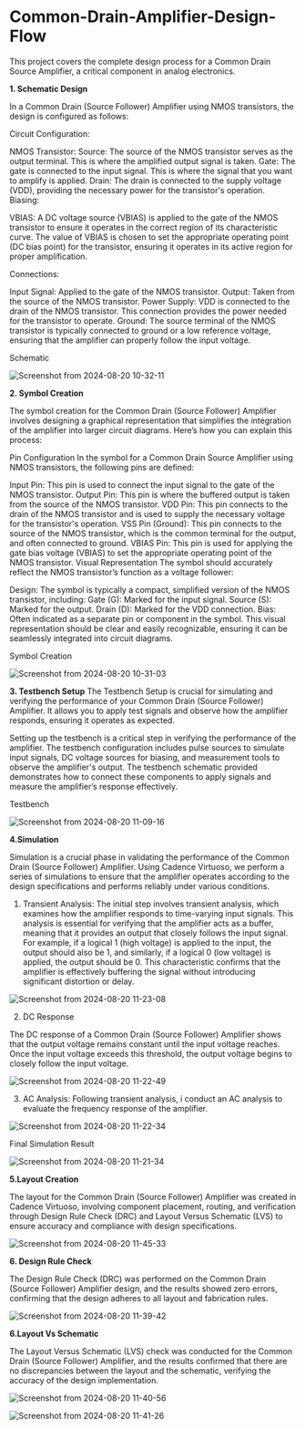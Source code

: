 # Common-Drain-Amplifier-Design-Flow
This project covers the complete design process for a Common Drain Source Amplifier, a critical component in analog electronics.

**1. Schematic Design**

In a Common Drain (Source Follower) Amplifier using NMOS transistors, the design is configured as follows:

Circuit Configuration:

NMOS Transistor:
Source: The source of the NMOS transistor serves as the output terminal. This is where the amplified output signal is taken.
Gate: The gate is connected to the input signal. This is where the signal that you want to amplify is applied.
Drain: The drain is connected to the supply voltage (VDD), providing the necessary power for the transistor's operation.
Biasing:

VBIAS: A DC voltage source (VBIAS) is applied to the gate of the NMOS transistor to ensure it operates in the correct region of its characteristic curve. The value of VBIAS is chosen to set the appropriate operating point (DC bias point) for the transistor, ensuring it operates in its active region for proper amplification.

Connections:

Input Signal: Applied to the gate of the NMOS transistor.
Output: Taken from the source of the NMOS transistor.
Power Supply: VDD is connected to the drain of the NMOS transistor. This connection provides the power needed for the transistor to operate.
Ground: The source terminal of the NMOS transistor is typically connected to ground or a low reference voltage, ensuring that the amplifier can properly follow the input voltage.

Schematic

![Screenshot from 2024-08-20 10-32-11](https://github.com/user-attachments/assets/d7800dca-b787-446b-82bf-bf89d10ae5fd)


**2. Symbol Creation**

The symbol creation for the Common Drain (Source Follower) Amplifier involves designing a graphical representation that simplifies the integration of the amplifier into larger circuit diagrams. Here’s how you can explain this process:

Pin Configuration
In the symbol for a Common Drain Source Amplifier using NMOS transistors, the following pins are defined:

Input Pin: This pin is used to connect the input signal to the gate of the NMOS transistor.
Output Pin: This pin is where the buffered output is taken from the source of the NMOS transistor.
VDD Pin: This pin connects to the drain of the NMOS transistor and is used to supply the necessary voltage for the transistor's operation.
VSS Pin (Ground): This pin connects to the source of the NMOS transistor, which is the common terminal for the output, and often connected to ground.
VBIAS Pin: This pin is used for applying the gate bias voltage (VBIAS) to set the appropriate operating point of the NMOS transistor.
Visual Representation
The symbol should accurately reflect the NMOS transistor’s function as a voltage follower:

Design: The symbol is typically a compact, simplified version of the NMOS transistor, including:
Gate (G): Marked for the input signal.
Source (S): Marked for the output.
Drain (D): Marked for the VDD connection.
Bias: Often indicated as a separate pin or component in the symbol.
This visual representation should be clear and easily recognizable, ensuring it can be seamlessly integrated into circuit diagrams.

Symbol Creation

![Screenshot from 2024-08-20 10-31-03](https://github.com/user-attachments/assets/72c3eae8-17b2-4183-9e57-be81d969bdd8)


**3. Testbench Setup**
The Testbench Setup is crucial for simulating and verifying the performance of your Common Drain (Source Follower) Amplifier. It allows you to apply test signals and observe how the amplifier responds, ensuring it operates as expected.

Setting up the testbench is a critical step in verifying the performance of the amplifier. The testbench configuration includes pulse sources to simulate input signals, DC voltage sources for biasing, and measurement tools to observe the amplifier's output. The testbench schematic provided demonstrates how to connect these components to apply signals and measure the amplifier’s response effectively.

Testbench

![Screenshot from 2024-08-20 11-09-16](https://github.com/user-attachments/assets/3a9af960-19cd-4ba3-8b21-76e6523e4a9e)

**4.Simulation**

Simulation is a crucial phase in validating the performance of the Common Drain (Source Follower) Amplifier. Using Cadence Virtuoso, we perform a series of simulations to ensure that the amplifier operates according to the design specifications and performs reliably under various conditions.

1. Transient Analysis: The initial step involves transient analysis, which examines how the amplifier responds to time-varying input signals. This analysis is essential for verifying that the amplifier acts as a buffer, meaning that it provides an output that closely follows the input signal. For example, if a logical 1 (high voltage) is applied to the input, the output should also be 1, and similarly, if a logical 0 (low voltage) is applied, the output should be 0. This characteristic confirms that the amplifier is effectively buffering the signal without introducing significant distortion or delay.


![Screenshot from 2024-08-20 11-23-08](https://github.com/user-attachments/assets/6ac37079-1e35-4a4b-acc4-9cf4982fe3f5)



2. DC Response 

The DC response of a Common Drain (Source Follower) Amplifier shows that the output voltage remains constant until the input voltage reaches. Once the input voltage exceeds this threshold, the output voltage begins to closely follow the input voltage.

![Screenshot from 2024-08-20 11-22-49](https://github.com/user-attachments/assets/1653add8-7b34-44c7-b395-186769b75de9)



3. AC Analysis: Following transient analysis, i conduct an AC analysis to evaluate the frequency response of the amplifier.


![Screenshot from 2024-08-20 11-22-34](https://github.com/user-attachments/assets/f9ae92e6-c332-4cb6-b74e-104b605da1b0)



Final Simulation Result

![Screenshot from 2024-08-20 11-21-34](https://github.com/user-attachments/assets/987c3e80-75c1-4278-9408-542f68982bd2)


**5.Layout Creation**

The layout for the Common Drain (Source Follower) Amplifier was created in Cadence Virtuoso, involving component placement, routing, and verification through Design Rule Check (DRC) and Layout Versus Schematic (LVS) to ensure accuracy and compliance with design specifications.

![Screenshot from 2024-08-20 11-45-33](https://github.com/user-attachments/assets/d708b020-2539-483a-8fb4-648808bdb0bb)



**6. Design Rule Check**

The Design Rule Check (DRC) was performed on the Common Drain (Source Follower) Amplifier design, and the results showed zero errors, confirming that the design adheres to all layout and fabrication rules.

![Screenshot from 2024-08-20 11-39-42](https://github.com/user-attachments/assets/ec318dce-0023-4986-8e46-923ebde83e3c)


**6.Layout Vs Schematic**

The Layout Versus Schematic (LVS) check was conducted for the Common Drain (Source Follower) Amplifier, and the results confirmed that there are no discrepancies between the layout and the schematic, verifying the accuracy of the design implementation.

![Screenshot from 2024-08-20 11-40-56](https://github.com/user-attachments/assets/ea5fc0a0-9a7d-4f65-8eed-42b0dfe71982)


![Screenshot from 2024-08-20 11-41-26](https://github.com/user-attachments/assets/db1acdbe-d869-4bb0-bc98-0435f0c3f6f8)

